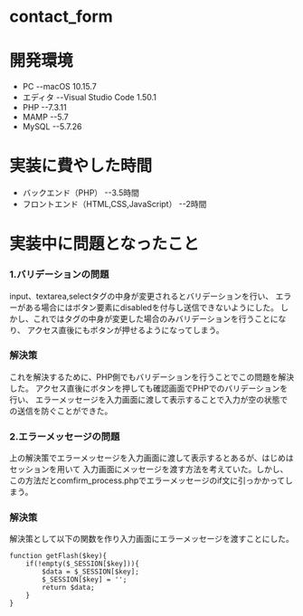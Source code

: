 # contact_form

# 開発環境

- PC --macOS 10.15.7
- エディタ --Visual Studio Code 1.50.1
- PHP --7.3.11
- MAMP --5.7
- MySQL --5.7.26

# 実装に費やした時間

- バックエンド（PHP） --3.5時間
- フロントエンド（HTML,CSS,JavaScript） --2時間

# 実装中に問題となったこと

### 1.バリデーションの問題
input、textarea,selectタグの中身が変更されるとバリデーションを行い、
エラーがある場合にはボタン要素にdisabledを付与し送信できないようにした。
しかし、これではタグの中身が変更した場合のみバリデーションを行うことになり、
アクセス直後にもボタンが押せるようになってしまう。

### 解決策
これを解決するために、PHP側でもバリデーションを行うことでこの問題を解決した。
アクセス直後にボタンを押しても確認画面でPHPでのバリデーションを行い、
エラーメッセージを入力画面に渡して表示することで入力が空の状態での送信を防ぐことができた。

### 2.エラーメッセージの問題
上の解決策でエラーメッセージを入力画面に渡して表示するとあるが、はじめはセッションを用いて
入力画面にメッセージを渡す方法を考えていた。しかし、この方法だとcomfirm_process.phpでエラーメッセージのif文に引っかかってしまう。

### 解決策
解決策として以下の関数を作り入力画面にエラーメッセージを渡すことにした。

```
function getFlash($key){
    if(!empty($_SESSION[$key])){
        $data = $_SESSION[$key];
        $_SESSION[$key] = '';
        return $data;
    }
}
```

